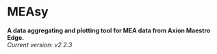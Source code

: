 # MEAsy
**A data aggregating and plotting tool for MEA data from Axion Maestro Edge.**    
*Current version: v2.2.3*

